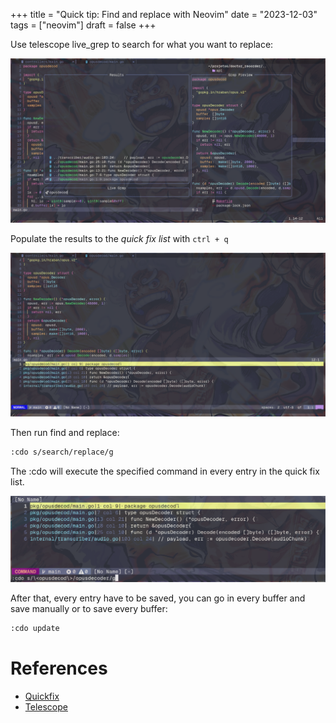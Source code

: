 +++
title = "Quick tip: Find and replace with Neovim"
date = "2023-12-03"
tags = ["neovim"]
draft = false
+++

Use telescope live_grep to search for what you want to replace:

![](./1.png)

Populate the results to the *quick fix list* with `ctrl + q`

![](./2.png)


Then run find and replace: 
```sh
:cdo s/search/replace/g
```
The :cdo will execute the specified command in every entry in the quick fix list.

![](./5.png)

After that, every entry have to be saved, you can go in every buffer and save manually or to save every buffer:
```sh
:cdo update
```

# References
- [Quickfix](https://neovim.io/doc/user/quickfix.html)
- [Telescope](https://github.com/nvim-telescope/telescope.nvim)
